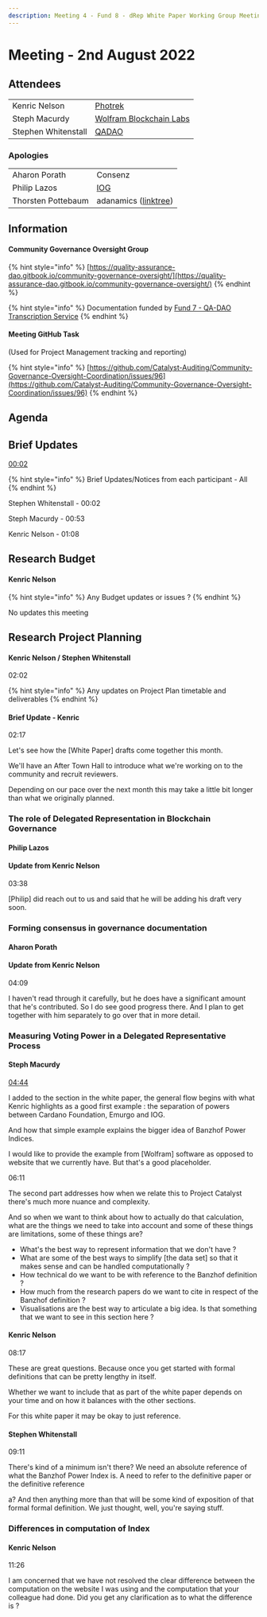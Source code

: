 ```yaml
---
description: Meeting 4 - Fund 8 - dRep White Paper Working Group Meeting
---
```


# Meeting - 2nd August 2022

## Attendees

|                     |                                                                   |
| ------------------- | ----------------------------------------------------------------- |
| Kenric Nelson       | [Photrek](https://photrek.world/)                                 |
| Steph Macurdy       | [Wolfram Blockchain Labs](https://www.wolframblockchainlabs.com/) |
| Stephen Whitenstall | [QADAO](https://quality-assurance-dao.github.io/)                 |

### Apologies

|                    |                                                     |
| ------------------ | --------------------------------------------------- |
| Aharon Porath      | Consenz                                             |
| Philip Lazos       | [IOG](https://iohk.io/jp/team/philip-lazos)         |
| Thorsten Pottebaum | adanamics ([linktree](https://linktr.ee/adanamics)) |

## Information

#### Community Governance Oversight Group

{% hint style="info" %}
[https://quality-assurance-dao.gitbook.io/community-governance-oversight/](https://quality-assurance-dao.gitbook.io/community-governance-oversight/)
{% endhint %}

{% hint style="info" %}
Documentation funded by [Fund 7 - QA-DAO Transcription Service](https://cardano.ideascale.com/c/idea/383492)
{% endhint %}

#### Meeting GitHub Task

(Used for Project Management tracking and reporting)

{% hint style="info" %}
[https://github.com/Catalyst-Auditing/Community-Governance-Oversight-Coordination/issues/96](https://github.com/Catalyst-Auditing/Community-Governance-Oversight-Coordination/issues/96)
{% endhint %}

## Agenda

## Brief Updates

[00:02](https://youtu.be/vXErKcmM-iE?t=2)

{% hint style="info" %}
Brief Updates/Notices from each participant - All
{% endhint %}

Stephen Whitenstall - 00:02

Steph Macurdy - 00:53

Kenric Nelson - 01:08

## Research Budget <a href="#docs-internal-guid-1cbf57a2-7fff-27b5-ef9b-9e017b4e1302" id="docs-internal-guid-1cbf57a2-7fff-27b5-ef9b-9e017b4e1302"></a>

#### Kenric Nelson <a href="#docs-internal-guid-1cbf57a2-7fff-27b5-ef9b-9e017b4e1302" id="docs-internal-guid-1cbf57a2-7fff-27b5-ef9b-9e017b4e1302"></a>

{% hint style="info" %}
Any Budget updates or issues ?
{% endhint %}

No updates this meeting

## Research Project Planning <a href="#docs-internal-guid-097619fc-7fff-df05-dc0c-dc8e89dc646e" id="docs-internal-guid-097619fc-7fff-df05-dc0c-dc8e89dc646e"></a>

#### Kenric Nelson / Stephen Whitenstall <a href="#docs-internal-guid-097619fc-7fff-df05-dc0c-dc8e89dc646e" id="docs-internal-guid-097619fc-7fff-df05-dc0c-dc8e89dc646e"></a>

02:02

{% hint style="info" %}
Any updates on Project Plan timetable and deliverables
{% endhint %}

#### Brief Update - Kenric

02:17

Let's see how the \[White Paper] drafts come together this month.

We'll have an After Town Hall to introduce what we're working on to the community and recruit reviewers.

Depending on our pace over the next month this may take a little bit longer than what we originally planned.

### The role of Delegated Representation in Blockchain Governance <a href="#docs-internal-guid-9f80fe74-7fff-67a0-e68e-ff9a3a64c4a9" id="docs-internal-guid-9f80fe74-7fff-67a0-e68e-ff9a3a64c4a9"></a>

#### Philip Lazos

#### Update from Kenric Nelson

03:38

\[Philip] did reach out to us and said that he will be adding his draft very soon.

### Forming consensus in governance documentation <a href="#docs-internal-guid-ca918fbf-7fff-af6c-da82-224d107f84fd" id="docs-internal-guid-ca918fbf-7fff-af6c-da82-224d107f84fd"></a>

#### Aharon Porath

#### Update from Kenric Nelson

04:09

I haven't read through it carefully, but he does have a significant amount that he's contributed. So I do see good progress there. And I plan to get together with him separately to go over that in more detail.

### Measuring Voting Power in a Delegated Representative Process <a href="#docs-internal-guid-f59c4f95-7fff-075a-8c98-a1f19b086bfb" id="docs-internal-guid-f59c4f95-7fff-075a-8c98-a1f19b086bfb"></a>

#### Steph Macurdy

[04:44](https://youtu.be/Q7UMeoJ-EVs?t=284)

I added to the section in the white paper, the general flow begins with what Kenric highlights as a good first example : the separation of powers between Cardano Foundation, Emurgo and IOG.

And how that simple example explains the bigger idea of Banzhof Power Indices.

I would like to provide the example from \[Wolfram] software as opposed to website that we currently have. But that's a good placeholder.

06:11

The second part addresses how when we relate this to Project Catalyst there's much more nuance and complexity.

And so when we want to think about how to actually do that calculation, what are the things we need to take into account and some of these things are limitations, some of these things are?

* What's the best way to represent information that we don't have ?
* What are some of the best ways to simplify \[the data set] so that it makes sense and can be handled computationally ?
* How technical do we want to be with reference to the Banzhof definition ?
* How much from the research papers do we want to cite in respect of the Banzhof definition ?
* Visualisations are the best way to articulate a big idea. Is that something that we want to see in this section here ?

#### Kenric Nelson

08:17

These are great questions. Because once you get started with formal definitions that can be pretty lengthy in itself.&#x20;

Whether we want to include that as part of the white paper depends on your time and on how it balances with the other sections.&#x20;

For this white paper it may be okay to just reference.&#x20;

#### Stephen Whitenstall

09:11

There's kind of a minimum isn't there? We need an absolute reference of what the Banzhof Power Index is. A need to refer to the definitive paper or the definitive reference

a? And then anything more than that will be some kind of exposition of that formal formal definition. We just thought, well, you're saying stuff.

### Differences in computation of Index

#### Kenric Nelson

11:26

I am concerned that we have not resolved the clear difference between the computation on the website I was using and the computation that your colleague had done. Did you get any clarification as to what the difference is ?
